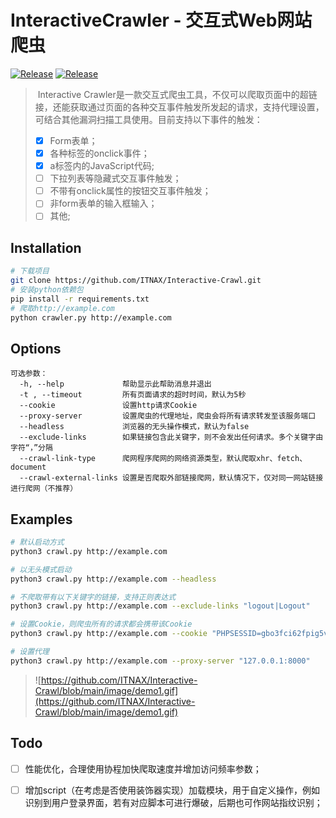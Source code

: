 # InteractiveCrawler - 交互式Web网站爬虫
<a href="https://github.com/ITNAX/Interactive-Crawl"><img alt="Release" src="https://img.shields.io/badge/python-3.8+-blue"></a>
<a href="https://github.com/ITNAX/Interactive-Crawl"><img alt="Release" src="https://img.shields.io/badge/pyppeteer-1.0.2-blueviolet"></a>
> ​		Interactive Crawler是一款交互式爬虫工具，不仅可以爬取页面中的超链接，还能获取通过页面的各种交互事件触发所发起的请求，支持代理设置，可结合其他漏洞扫描工具使用。目前支持以下事件的触发：
>
> - [x] Form表单；
> - [x] 各种标签的onclick事件；
> - [x] a标签内的JavaScript代码;
> - [ ] 下拉列表等隐藏式交互事件触发；
> - [ ] 不带有onclick属性的按钮交互事件触发；
> - [ ] 非form表单的输入框输入；
> - [ ] 其他;

## Installation

```bash
# 下载项目
git clone https://github.com/ITNAX/Interactive-Crawl.git
# 安装python依赖包
pip install -r requirements.txt
# 爬取http://example.com
python crawler.py http://example.com
```

## Options

```
可选参数：
  -h, --help             帮助显示此帮助消息并退出
  -t , --timeout         所有页面请求的超时时间，默认为5秒
  --cookie               设置http请求Cookie
  --proxy-server         设置爬虫的代理地址，爬虫会将所有请求转发至该服务端口
  --headless             浏览器的无头操作模式，默认为false
  --exclude-links        如果链接包含此关键字，则不会发出任何请求。多个关键字由字符“，”分隔
  --crawl-link-type      爬网程序爬网的网络资源类型，默认爬取xhr、fetch、document
  --crawl-external-links 设置是否爬取外部链接爬网，默认情况下，仅对同一网站链接进行爬网（不推荐）

```

## Examples

```bash
# 默认启动方式
python3 crawl.py http://example.com

# 以无头模式启动
python3 crawl.py http://example.com --headless

# 不爬取带有以下关键字的链接，支持正则表达式
python3 crawl.py http://example.com --exclude-links "logout|Logout"

# 设置Cookie，则爬虫所有的请求都会携带该Cookie
python3 crawl.py http://example.com --cookie "PHPSESSID=gbo3fci62fpig5vp4fq6a950h2; security=impossible"

# 设置代理
python3 crawl.py http://example.com --proxy-server "127.0.0.1:8000"
```
> ![https://github.com/ITNAX/Interactive-Crawl/blob/main/image/demo1.gif](https://github.com/ITNAX/Interactive-Crawl/blob/main/image/demo1.gif)


## Todo


- [ ] 性能优化，合理使用协程加快爬取速度并增加访问频率参数；
- [ ] 增加script（在考虑是否使用装饰器实现）加载模块，用于自定义操作，例如识别到用户登录界面，若有对应脚本可进行爆破，后期也可作网站指纹识别；


